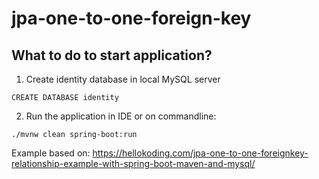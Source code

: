 # jpa-one-to-one-foreign-key

## What to do to start application?
1. Create identity database in local MySQL server

`CREATE DATABASE identity`

2. Run the application in IDE or on commandline:

`./mvnw clean spring-boot:run`

Example based on: https://hellokoding.com/jpa-one-to-one-foreignkey-relationship-example-with-spring-boot-maven-and-mysql/